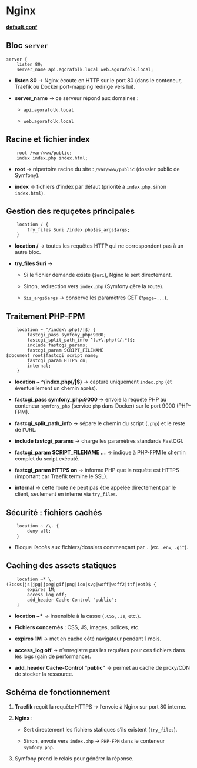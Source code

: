 # Nginx

**[default.conf](/Agorafolk-CI-CD-Documentation/docker/nginx/conf.d/default.conf)**

## Bloc `server`

```nginx
server {
    listen 80;
    server_name api.agorafolk.local web.agorafolk.local;
```

- **listen 80** → Nginx écoute en HTTP sur le port 80 (dans le conteneur, Traefik ou Docker port-mapping redirige vers lui).

- **server_name** → ce serveur répond aux domaines :

  - `api.agorafolk.local`

  - `web.agorafolk.local`

## Racine et fichier index

```nginx
    root /var/www/public;
    index index.php index.html;
```

- **root** → répertoire racine du site : `/var/www/public` (dossier public de Symfony).

- **index** → fichiers d’index par défaut (priorité à `index.php`, sinon `index.html`).

## Gestion des requçetes principales

```nginx
    location / {
        try_files $uri /index.php$is_args$args;
    }
```

- **location /** → toutes les requêtes HTTP qui ne correspondent pas à un autre bloc.

- **try_files $uri** →

  - Si le fichier demandé existe (`$uri`), Nginx le sert directement.

  - Sinon, redirection vers `index.php` (Symfony gère la route).

  - `$is_args$args` → conserve les paramètres GET (`?page=...`).

## Traitement PHP-FPM

```nginx
    location ~ ^/index\.php(/|$) {
        fastcgi_pass symfony_php:9000;
        fastcgi_split_path_info ^(.+\.php)(/.*)$;
        include fastcgi_params;
        fastcgi_param SCRIPT_FILENAME $document_root$fastcgi_script_name;
        fastcgi_param HTTPS on;
        internal;
    }
```

- **location ~ ^/index.php(/|$)** → capture uniquement `index.php` (et éventuellement un chemin après).

- **fastcgi_pass symfony_php:9000** → envoie la requête PHP au conteneur `symfony_php` (service `php` dans Docker) sur le port 9000 (PHP-FPM).

- **fastcgi_split_path_info** → sépare le chemin du script (`.php`) et le reste de l’URL.

- **include fastcgi_params** → charge les paramètres standards FastCGI.

- **fastcgi_param SCRIPT_FILENAME ...** → indique à PHP-FPM le chemin complet du script exécuté.

- **fastcgi_param HTTPS on** → informe PHP que la requête est HTTPS (important car Traefik termine le SSL).

- **internal** → cette route ne peut pas être appelée directement par le client, seulement en interne via `try_files`.

## Sécurité : fichiers cachés

```nginx
    location ~ /\. {
        deny all;
    }
```

- Bloque l’accès aux fichiers/dossiers commençant par `.` (ex. `.env`, `.git`).

## Caching des assets statiques

```nginx
    location ~* \.(?:css|js|jpg|jpeg|gif|png|ico|svg|woff|woff2|ttf|eot)$ {
        expires 1M;
        access_log off;
        add_header Cache-Control "public";
    }
```

- **location ~\*** → insensible à la casse (`.CSS`, `.Js`, etc.).

- **Fichiers concernés** : CSS, JS, images, polices, etc.

- **expires 1M** → met en cache côté navigateur pendant 1 mois.

- **access_log off** → n’enregistre pas les requêtes pour ces fichiers dans les logs (gain de performance).

- **add_header Cache-Control "public"** → permet au cache de proxy/CDN de stocker la ressource.

## Schéma de fonctionnement

1. **Traefik** reçoit la requête HTTPS → l’envoie à Nginx sur port 80 interne.

2. **Nginx** :

   - Sert directement les fichiers statiques s’ils existent (`try_files`).

   - Sinon, envoie vers `index.php` → `PHP-FPM` dans le conteneur `symfony_php`.

3. Symfony prend le relais pour générer la réponse.

